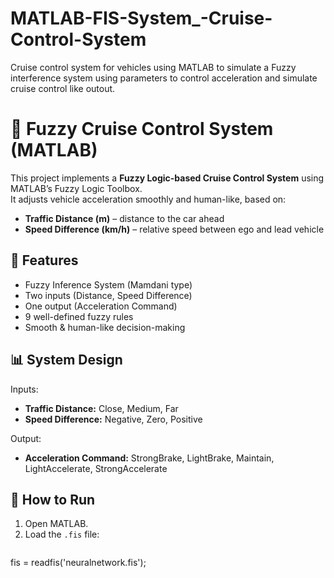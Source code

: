 # MATLAB-FIS-System_-Cruise-Control-System
Cruise control system for vehicles using MATLAB to simulate a Fuzzy interference system using parameters to control acceleration and simulate cruise control like outout. 
# 🚗 Fuzzy Cruise Control System (MATLAB)

This project implements a **Fuzzy Logic-based Cruise Control System** using MATLAB’s Fuzzy Logic Toolbox.  
It adjusts vehicle acceleration smoothly and human-like, based on:
- **Traffic Distance (m)** – distance to the car ahead
- **Speed Difference (km/h)** – relative speed between ego and lead vehicle

## 📌 Features
- Fuzzy Inference System (Mamdani type)
- Two inputs (Distance, Speed Difference)
- One output (Acceleration Command)
- 9 well-defined fuzzy rules
- Smooth & human-like decision-making

## 📊 System Design
Inputs:
- **Traffic Distance:** Close, Medium, Far
- **Speed Difference:** Negative, Zero, Positive

Output:
- **Acceleration Command:** StrongBrake, LightBrake, Maintain, LightAccelerate, StrongAccelerate

## 🔧 How to Run
1. Open MATLAB.
2. Load the `.fis` file:
   ```matlab
 fis = readfis('neuralnetwork.fis');
